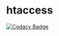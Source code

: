 # htaccess
[![Codacy Badge](https://api.codacy.com/project/badge/Grade/d9630be5200d4ff1a49e45d68c64e5c8)](https://app.codacy.com/app/vsokolyk/htaccess?utm_source=github.com&utm_medium=referral&utm_content=Jazz-Man/htaccess&utm_campaign=Badge_Grade_Settings)